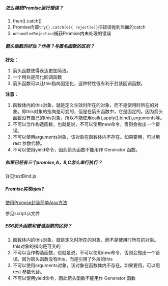 ##### 怎么捕获Promise运行错误？
1. then().catch()
2. Promise内部`try{}.catch(e){ reject(e)}`把错误抛到后面的catch
3. `unhandledRejection`捕获Promise内未处理的错误

##### 箭头函数的好处？作用？与匿名函数的区别？
**好处**：
1. 箭头函数使得表达更加简洁。
2. 一个用处是简化回调函数
3. 箭头函数可以让this指向固定化，这种特性很有利于封装回调函数。

**注意**：
1. 函数体内的this对象，就是定义生效时所在的对象，而不是使用时所在的对象。即this对象的指向是可变的，但是在箭头函数中，它是固定的。因为箭头函数没有自己的this对象，所以不能使用call(),apply(),bind(),arguments等。
2. 不可以当作构造函数，也就是说，不可以使用new命令，否则会抛出一个错误。
3. 不可以使用arguments对象，该对象在函数体内不存在。如果要用，可以用 rest 参数代替。
4. 不可以使用yield命令，因此箭头函数不能用作 Generator 函数。

##### 如果已经有三个promise,A，B,C怎么串行执行？
详见testBind.js

##### Promise实现ajax?
[使用Promise封装简单Ajax方法](https://www.jianshu.com/p/143458fb747c)

参见script.js文件

##### ES6箭头函数和普通函数的区别？
1. 函数体内的this对象，就是定义时所在的对象，而不是使用时所在的对象。this对象的指向是可变的
2. 不可以当作构造函数，也就是说，不可以使用new命令，否则会抛出一个错误。因为箭头函数没有this，而是引用了外层的this
3. 不可以使用arguments对象，该对象在函数体内不存在。如果要用，可以用 rest 参数代替。
4. 不可以使用yield命令，因此箭头函数不能用作 Generator 函数

